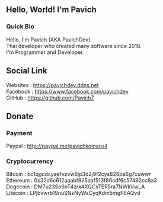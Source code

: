 ## Hello, World! I'm Pavich
### Quick Bio
Hello, I'm Pavich (AKA PavichDev).\
Thai developer who created many software since 2018.\
I'm Programmer and Developer.
## Social Link
Websites : https://pavichdev.ddns.net \
Facebook : https://www.facebook.com/pavichdev \
GitHub : https://github.com/Pavich7
## Donate
### Payment
Paypal : http://paypal.me/pavichkomansil
### Cryptocurrency
Bitcoin : bc1qgcdcyaefvzvw6jp3d2j9f2cys828pa6g7cuwwr\
Ethereum : 0x32d6c612aaabf825aaf513f86adf6c57492cc8a3\
Dogecoin : DM7u23So6nT4zrk4XQCsTER5ra7NWkVwLA\
Litecoin : LPjbvwrb19nuSNzNyWsCyqKdm5mgPEAQvd
